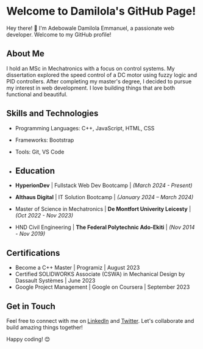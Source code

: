 # Welcome to Damilola's GitHub Page!

<!--![Profile Image](personal.jpeg)-->
<!--<img src="personal.jpeg" alt="Profile Image" width="200" height="200">-->


Hey there! 👋 I'm Adebowale Damilola Emmanuel, a passionate web developer. Welcome to my GitHub profile!

## About Me
I hold an MSc in Mechatronics with a focus on control systems. My dissertation explored the speed control of a DC motor using fuzzy logic and PID controllers. After completing my master's degree, I decided to pursue my interest in web development. I love building things that are both functional and beautiful.

## Skills and Technologies

- Programming Languages: C++, JavaScript, HTML, CSS
- Frameworks: Bootstrap
- Tools: Git, VS Code

- ## Education

- **HyperionDev** | Fullstack Web Dev Bootcamp | *(March 2024 - Present)*
- **Althaus Digital** | IT Solution Bootcamp | *(January 2024 – March 2024)*
- Master of Science in Mechatronics | **De Montfort Univerity Leicesty** | *(Oct 2022 - Nov 2023)*
- HND Civil Engineering | **The Federal Polytechnic Ado-Ekiti** | *(Nov 2014 - Nov 2019)*


## Certifications

- Become a C++ Master | Programiz | August 2023
- Certified SOLIDWORKS Associate (CSWA) in Mechanical Design by Dassault Systèmes | June 2023
- Google Project Management | Google on Coursera | September 2023


## Get in Touch

Feel free to connect with me on [LinkedIn](www.linkedin.com/in/adebowaleemmanuel) and [Twitter](https://twitter.com/damilordz). Let's collaborate and build amazing things together!

Happy coding! 😊


<!--
**Damilordz/Damilordz** is a ✨ _special_ ✨ repository because its `README.md` (this file) appears on your GitHub profile.

Here are some ideas to get you started:

- 🔭 I’m currently working on ...
- 🌱 I’m currently learning ...
- 👯 I’m looking to collaborate on ...
- 🤔 I’m looking for help with ...
- 💬 Ask me about ...
- 📫 How to reach me: ...
- 😄 Pronouns: ...
- ⚡ Fun fact: ...
-->
